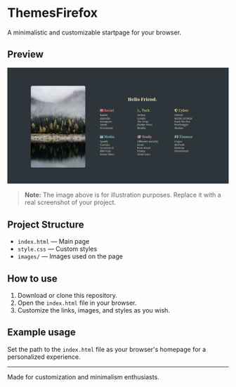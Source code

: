 # ThemesFirefox

A minimalistic and customizable startpage for your browser.

## Preview

![Preview](images/example.png)

> **Note:** The image above is for illustration purposes. Replace it with a real screenshot of your project.

## Project Structure

- `index.html` — Main page
- `style.css` — Custom styles
- `images/` — Images used on the page

## How to use

1. Download or clone this repository.
2. Open the `index.html` file in your browser.
3. Customize the links, images, and styles as you wish.

## Example usage

Set the path to the `index.html` file as your browser's homepage for a personalized experience.

---

Made for customization and minimalism enthusiasts.
